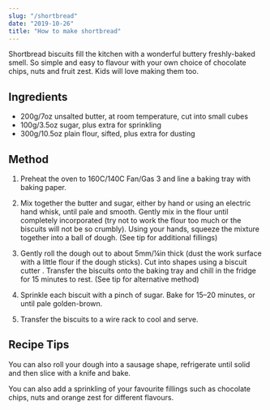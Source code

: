 ```yaml
---
slug: "/shortbread"
date: "2019-10-26"
title: "How to make shortbread"
---
```


Shortbread biscuits fill the kitchen with a wonderful buttery freshly-baked smell. So simple and easy to flavour with your own choice of chocolate chips, nuts and fruit zest. Kids will love making them too.

## Ingredients

- 200g/7oz unsalted butter, at room temperature, cut into small cubes
- 100g/3.5oz sugar, plus extra for sprinkling
- 300g/10.5oz plain flour, sifted, plus extra for dusting

## Method

1. Preheat the oven to 160C/140C Fan/Gas 3 and line a baking tray with baking paper.

2. Mix together the butter and sugar, either by hand or using an electric hand whisk, until pale and smooth. Gently mix in the flour until completely incorporated (try not to work the flour too much or the biscuits will not be so crumbly). Using your hands, squeeze the mixture together into a ball of dough. (See tip for additional fillings)

3. Gently roll the dough out to about 5mm/¼in thick (dust the work surface with a little flour if the dough sticks). Cut into shapes using a biscuit cutter . Transfer the biscuits onto the baking tray and chill in the fridge for 15 minutes to rest. (See tip for alternative method)

4. Sprinkle each biscuit with a pinch of sugar. Bake for 15–20 minutes, or until pale golden-brown.

5. Transfer the biscuits to a wire rack to cool and serve.

## Recipe Tips

You can also roll your dough into a sausage shape, refrigerate until solid and then slice with a knife and bake.

You can also add a sprinkling of your favourite fillings such as chocolate chips, nuts and orange zest for different flavours.